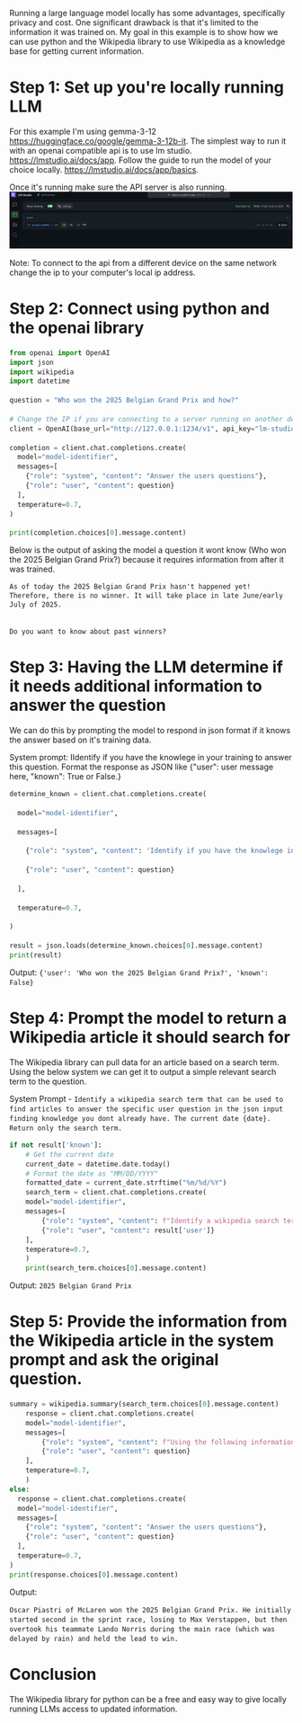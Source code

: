 Running a large language model locally has some advantages, specifically privacy and cost. One significant drawback is that it's limited to the information it was trained on. My goal in this example is to show how we can use python and the Wikipedia library to use Wikipedia as a knowledge base for getting current information.

# Step 1: Set up you're locally running LLM

For this example I'm using gemma-3-12 https://huggingface.co/google/gemma-3-12b-it. The simplest way to run it with an openai compatible api is to use lm studio. https://lmstudio.ai/docs/app. Follow the guide to run the model of your choice locally. https://lmstudio.ai/docs/app/basics. 

Once it's running make sure the API server is also running.
![alt text](https://github.com/Avinash64/local-llm-wikipedia/blob/master/lmstudo_screenshot.png?raw=true "LM Studio")


Note: To connect to the api from a different device on the same network change the ip to your computer's local ip address.

# Step 2: Connect using python and the openai library
```python
from openai import OpenAI
import json
import wikipedia
import datetime

question = "Who won the 2025 Belgian Grand Prix and how?"

# Change the IP if you are connecting to a server running on another device
client = OpenAI(base_url="http://127.0.0.1:1234/v1", api_key="lm-studio")
  
completion = client.chat.completions.create(
  model="model-identifier",
  messages=[
    {"role": "system", "content": "Answer the users questions"},
    {"role": "user", "content": question}
  ],
  temperature=0.7,
)

print(completion.choices[0].message.content)
```

Below is the output of asking the model a question it wont know (Who won the 2025 Belgian Grand Prix?) because it requires information from after it was trained.

```
As of today the 2025 Belgian Grand Prix hasn't happened yet! Therefore, there is no winner. It will take place in late June/early July of 2025.


Do you want to know about past winners?
```

# Step 3: Having the LLM determine if it needs additional information to answer the question

We can do this by prompting the model to respond in json format if it knows the answer based on it's training data.

System prompt: IIdentify if you have the knowlege in your training to answer this question. Format the response as JSON like {"user": user message here, "known": True or False.}

```python
determine_known = client.chat.completions.create(

  model="model-identifier",

  messages=[

    {"role": "system", "content": 'Identify if you have the knowlege in your training to answer this question. Format the response as JSON like {"user": user message here, "known": True or False.}'},

    {"role": "user", "content": question}

  ],

  temperature=0.7,

)

result = json.loads(determine_known.choices[0].message.content)
print(result)
```
 
 Output:
`{'user': 'Who won the 2025 Belgian Grand Prix?', 'known': False}`

# Step 4: Prompt the model to return a Wikipedia article it should search for

The Wikipedia library can pull data for an article based on a search term. Using the below system we can get it to output a simple relevant search term to the question.

System Prompt - `Identify a wikipedia search term that can be used to find articles to answer the specific user question in the json input finding knowledge you dont already have. The current date {date}. Return only the search term.`

```python
if not result['known']:
    # Get the current date
    current_date = datetime.date.today()
    # Format the date as "MM/DD/YYYY"
    formatted_date = current_date.strftime("%m/%d/%Y")
    search_term = client.chat.completions.create(
    model="model-identifier",
    messages=[
        {"role": "system", "content": f"Identify a wikipedia search term that can be used to find articles to answer the specific user question in the json input finding knowledge you dont already have. The current date is {formatted_date}. Return only the search term."},
        {"role": "user", "content": result['user']}
    ],
    temperature=0.7,
    )
    print(search_term.choices[0].message.content) 
```

Output: `2025 Belgian Grand Prix`

# Step 5: Provide the information from the Wikipedia article in the system prompt and ask the original question.

```python
summary = wikipedia.summary(search_term.choices[0].message.content)
    response = client.chat.completions.create(
    model="model-identifier",
    messages=[
        {"role": "system", "content": f"Using the following information answer the users question. {summary}"},
        {"role": "user", "content": question}
    ],
    temperature=0.7,
    )
else:
  response = client.chat.completions.create(
  model="model-identifier",
  messages=[
    {"role": "system", "content": "Answer the users questions"},
    {"role": "user", "content": question}
  ],
  temperature=0.7,
)
print(response.choices[0].message.content)
```

Output:

```Oscar Piastri of McLaren won the 2025 Belgian Grand Prix. He initially started second in the sprint race, losing to Max Verstappen, but then overtook his teammate Lando Norris during the main race (which was delayed by rain) and held the lead to win.```


# Conclusion

The Wikipedia library for python can be a free and easy way to give locally running LLMs access to updated information. 
